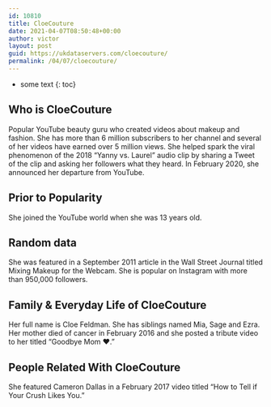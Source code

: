```yaml
---
id: 10810
title: CloeCouture
date: 2021-04-07T08:50:48+00:00
author: victor
layout: post
guid: https://ukdataservers.com/cloecouture/
permalink: /04/07/cloecouture/
---
```


* some text
{: toc}


## Who is CloeCouture



Popular YouTube beauty guru who created videos about makeup and fashion. She has more than 6 million subscribers to her channel and several of her videos have earned over 5 million views. She helped spark the viral phenomenon of the 2018 &#8220;Yanny vs. Laurel&#8221; audio clip by sharing a Tweet of the clip and asking her followers what they heard. In February 2020, she announced her departure from YouTube.

                
                
                
## Prior to Popularity



She joined the YouTube world when she was 13 years old.

                
                
                
## Random data



She was featured in a September 2011 article in the Wall Street Journal titled Mixing Makeup for the Webcam. She is popular on Instagram with more than 950,000 followers.

                
                
                
## Family & Everyday Life of CloeCouture



Her full name is Cloe Feldman. She has siblings named Mia, Sage and Ezra. Her mother died of cancer in February 2016 and she posted a tribute video to her titled &#8220;Goodbye Mom ♥.&#8221; 

                
                
                
## People Related With CloeCouture



She featured Cameron Dallas in a February 2017 video titled &#8220;How to Tell if Your Crush Likes You.&#8221;

                
              
            
          
          
          